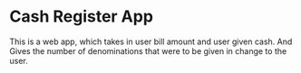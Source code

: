 # Cash Register App
This is a web app, which takes in user bill amount and user given cash. And Gives the number of denominations that were to be given in change to the user.
